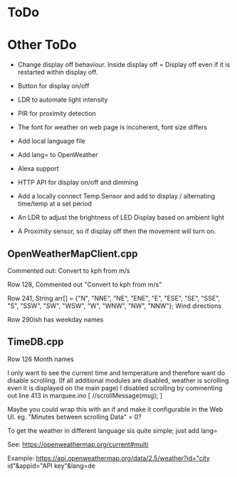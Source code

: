 ToDo
====

Other ToDo
==========
- Change display off behaviour. Inside display off = Display off even if it is restarted within display off.
- Button for display on/off
- LDR to automate light intensity
- PIR for proximity detection
- The font for weather on web page is incoherent, font size differs
- Add local language file
- Add lang= to OpenWeather
- Alexa support
- HTTP API for display on/off and dimming

- Add a locally connect Temp Sensor and add to display / alternating time/temp at a set period
- An LDR to adjust the brightness of LED Display based on ambient light
- A Proximity sensor, so if display off then the movement will turn on.



OpenWeatherMapClient.cpp
------------------------
Commented out:
Convert to kph from m/s

Row 128, Commented out "Convert to kph from m/s"

Row 241, String arr[] = {"N", "NNE", "NE", "ENE", "E", "ESE", "SE", "SSE", "S", "SSW", "SW", "WSW", "W", "WNW", "NW", "NNW"};
Wind directions

Row 290ish has weekday names


TimeDB.cpp
----------
Row 126 Month names





I only want to see the current time and temperature and therefore want do disable scrolling. (If all additional modules are disabled, weather is scrolling even it is displayed on the main page)
I disabled scrolling by commenting out line 413 in marquee.ino [ //scrollMessage(msg); ]

Maybe you could wrap this with an if and make it configurable in the Web UI. eg. "Minutes between scrolling Data"  = 0?





To get the weather in different language sis quite simple; just add lang=

See: https://openweathermap.org/current#multi

Example: https://api.openweathermap.org/data/2.5/weather?id="city id"&appid="API key"&lang=de
